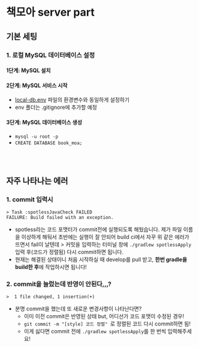 # 책모아 server part

## 기본 세팅

### 1. 로컬 MySQL 데이터베이스 설정

#### 1단계: MySQL 설치

#### 2단계: MySQL 서비스 시작

* [local-db.env]() 파일의 환경변수와 동일하게 설정하기
* env 폴더는 .gitignore에 추가할 예정

#### 3단계: MySQL 데이터베이스 생성

* ```mysql -u root -p```
* ```CREATE DATABASE book_moa;```

<br>
<br>

## 자주 나타나는 에러

### 1. commit 입력시

	> Task :spotlessJavaCheck FAILED
	FAILURE: Build failed with an exception.

- spotless라는 코드 포맷터가 commit전에 실행되도록 해뒀습니다. 제가 파일 이름을 이상하게 해둬서 초반에는 실행이 잘 안되어 build ci에서 자꾸 위 같은 에러가 뜨면서 fail이 날텐데 > 커밋을
입력하는 터미널 창에 ```./gradlew spotlessApply``` 입력 후(코드가 정렬됨) 다시 commit하면 됩니다.
- 현재는 해결된 상태이니 처음 시작하실 때 develop를 pull 받고, **한번 gradle을 build한 후**에 작업하시면 됩니다!

### 2. commit을 눌렀는데 반영이 안된다,,,?

	>  1 file changed, 1 insertion(+)

- 분명 commit을 했는데 또 새로운 변경사항이 나타난다면?
	- 이미 이전 commit은 반영된 상태 but, 어디선가 코드 포맷이 수정된 경우!
	- ```git commit -m "[style] 코드 정렬" ```로 정렬된 코드 다시 commit하면 됨!
	- 이게 싫다면 commit 전에 ```./gradlew spotlessApply```를 한 번씩 입력해주세요!
